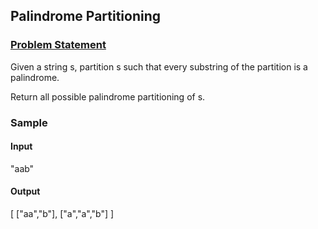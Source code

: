 
## Palindrome Partitioning

### [Problem Statement](https://leetcode.com/problems/palindrome-partitioning/)

Given a string s, partition s such that every substring of the partition is a palindrome.

Return all possible palindrome partitioning of s.


### Sample

#### Input

"aab"

#### Output

[
  ["aa","b"],
  ["a","a","b"]
]
